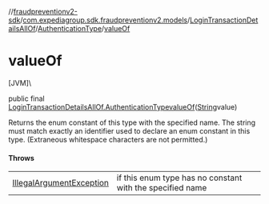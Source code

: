 //[fraudpreventionv2-sdk](../../../../index.md)/[com.expediagroup.sdk.fraudpreventionv2.models](../../index.md)/[LoginTransactionDetailsAllOf](../index.md)/[AuthenticationType](index.md)/[valueOf](value-of.md)

# valueOf

[JVM]\

public final [LoginTransactionDetailsAllOf.AuthenticationType](index.md)[valueOf](value-of.md)([String](https://docs.oracle.com/javase/8/docs/api/java/lang/String.html)value)

Returns the enum constant of this type with the specified name. The string must match exactly an identifier used to declare an enum constant in this type. (Extraneous whitespace characters are not permitted.)

#### Throws

| | |
|---|---|
| [IllegalArgumentException](https://kotlinlang.org/api/latest/jvm/stdlib/kotlin/-illegal-argument-exception/index.html) | if this enum type has no constant with the specified name |
